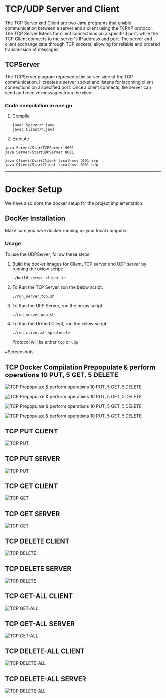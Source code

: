 # TCP/UDP Server and Client

The TCP Server and Client are two Java programs that enable communication between a server and a client using the TCP/IP protocol. The TCP Server listens for client connections on a specified port, while the TCP Client connects to the server's IP address and port. The server and client exchange data through TCP sockets, allowing for reliable and ordered transmission of messages.

## TCPServer

The TCPServer program represents the server-side of the TCP communication. It creates a server socket and listens for incoming client connections on a specified port. Once a client connects, the server can send and receive messages from the client.


### Code compilation in one go

1. Compile
   ```
   javac Server/*.java
   javac Client/*.java
   ```

2.  Execute

   ```
   java Server/StartTCPServer 9001
   java Server/StartUDPServer 8001

   java Client/StartClient localhost 9001 tcp
   java Client/StartClient localhost 8001 udp
   ```
-------

# Docker Setup

We have also done the docker setup for the project implementation.

## DocKer Installation

Make sure you have docker running on your local computer.

### Usage

To use the UDPServer, follow these steps:

1. Build the docker images for Client, TCP server and UDP server by running the below script:

   ```
   ./build_server_client.sh
   ```

2. To Run the TCP Server, run the below script:

   ```
   ./run_server_tcp.sh
   ```

3. To Run the UDP Server, run the below script:

    ```
   ./run_server_udp.sh
   ```

4. To Run the Unified Client, run the below script:

    ```
   ./run_client.sh <protocol>
   ```
   Protocol will be either `tcp` or `udp`

#Screenshots

## TCP Docker Compilation Prepopulate & perform operations 10 PUT, 5 GET, 5 DELETE

![TCP Prepopulate & perform operations 10 PUT, 5 GET, 5 DELETE](Screenshots/DockerCompilation/SS1.png)

![TCP Prepopulate & perform operations 10 PUT, 5 GET, 5 DELETE](Screenshots/DockerCompilation/SS2.png)

![TCP Prepopulate & perform operations 10 PUT, 5 GET, 5 DELETE](Screenshots/DockerCompilation/SS3.png)

![TCP Prepopulate & perform operations 10 PUT, 5 GET, 5 DELETE](Screenshots/DockerCompilation/SS4.png)

## TCP PUT CLIENT
![TCP PUT](Screenshots/DockerCompilation/TCP-CLIENT-PUT.png)

## TCP PUT SERVER
![TCP PUT](Screenshots/DockerCompilation/TCP-SERVER-PUT.png)


## TCP GET CLIENT
![TCP GET](Screenshots/DockerCompilation/TCP-CLIENT-PUT.png)

## TCP GET SERVER
![TCP GET](Screenshots/DockerCompilation/TCP-SERVER-PUT.png)

## TCP DELETE CLIENT
![TCP DELETE](Screenshots/DockerCompilation/TCP-CLIENT-DELETE.png)

## TCP DELETE SERVER
![TCP DELETE](Screenshots/DockerCompilation/TCP-SERVER-DELETE.png)

## TCP GET-ALL CLIENT
![TCP GET-ALL](Screenshots/DockerCompilation/TCP-CLIENT-GET-ALL.png)

## TCP GET-ALL SERVER
![TCP GET-ALL](Screenshots/DockerCompilation/TCP-SERVER-GET-ALL.png)

## TCP DELETE-ALL CLIENT
![TCP DELETE-ALL](Screenshots/DockerCompilation/TCP-SERVER-DELETE-ALL.png)

## TCP DELETE-ALL SERVER
![TCP DELETE-ALL](Screenshots/DockerCompilation/TCP-CLIENT-DELETE-ALL.png)

